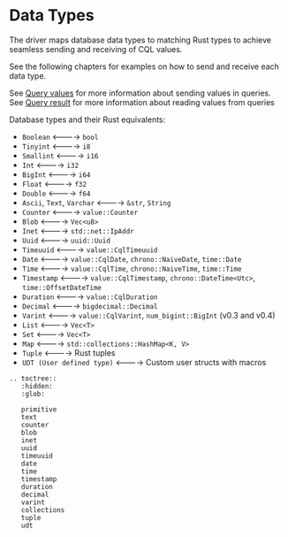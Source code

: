 # Data Types

The driver maps database data types to matching Rust types
to achieve seamless sending and receiving of CQL values.

See the following chapters for examples on how to send and receive each data type.

See [Query values](../queries/values.md) for more information about sending values in queries.\
See [Query result](../queries/result.md) for more information about reading values from queries

Database types and their Rust equivalents:
* `Boolean` <----> `bool`
* `Tinyint`  <---->  `i8`
* `Smallint` <----> `i16`
* `Int` <----> `i32`
* `BigInt` <----> `i64`
* `Float` <----> `f32`
* `Double` <----> `f64`
* `Ascii`, `Text`, `Varchar` <----> `&str`, `String`
* `Counter` <----> `value::Counter`
* `Blob` <----> `Vec<u8>`
* `Inet` <----> `std::net::IpAddr`
* `Uuid` <----> `uuid::Uuid`
* `Timeuuid` <----> `value::CqlTimeuuid`
* `Date` <----> `value::CqlDate`, `chrono::NaiveDate`, `time::Date`
* `Time` <----> `value::CqlTime`, `chrono::NaiveTime`, `time::Time`
* `Timestamp` <----> `value::CqlTimestamp`, `chrono::DateTime<Utc>`, `time::OffsetDateTime`
* `Duration` <----> `value::CqlDuration`
* `Decimal` <----> `bigdecimal::Decimal`
* `Varint` <----> `value::CqlVarint`, `num_bigint::BigInt` (v0.3 and v0.4)
* `List` <----> `Vec<T>`
* `Set` <----> `Vec<T>`
* `Map` <----> `std::collections::HashMap<K, V>`
* `Tuple` <----> Rust tuples
* `UDT (User defined type)` <----> Custom user structs with macros


```{eval-rst}
.. toctree::
   :hidden:
   :glob:

   primitive
   text
   counter
   blob
   inet
   uuid
   timeuuid
   date
   time
   timestamp
   duration
   decimal
   varint
   collections
   tuple
   udt

```
